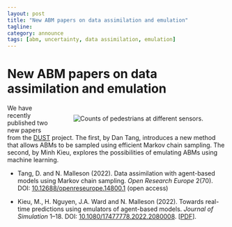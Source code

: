 ```yaml
---
layout: post
title: "New ABM papers on data assimilation and emulation"
tagline:
category: announce
tags: [abm, uncertainty, data assimilation, emulation]
---
```


# New ABM papers on data assimilation and emulation

<figure style="float:right; width:60%; padding:10px;" >
<img src="{{site.baseurl}}/figures/paper_figures/emulators-sensors.jpeg" alt=" Counts of pedestrians at different sensors." />
</figure>

We have recently published two new papers from the [DUST](https://urban-analytics.github.io/dust/) project. The first, by Dan Tang, introduces a new method that allows ABMs to be sampled using efficient Markov chain sampling. The second, by Minh Kieu, explores the possibilities of emulating ABMs using machine learning.

 - Tang, D. and N. Malleson (2022). Data assimilation with agent-based models using Markov chain sampling. _Open Research Europe_ 2(70). DOI: [10.12688/openreseurope.14800.1](https://doi.org/10.12688/openreseurope.14800.1) (open access)

 - Kieu, M., H. Nguyen, J.A. Ward and N. Malleson (2022). Towards real-time predictions using emulators of agent-based models. _Journal of Simulation_ 1–18. DOI: [10.1080/17477778.2022.2080008](https://doi.org/10.1080/17477778.2022.2080008). [[PDF](./papers/2022-06-Emulators_Minh.pdf)].

